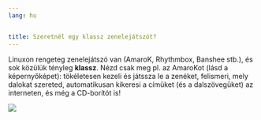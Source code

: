 ```yaml
---
lang: hu


title: Szeretnél egy klassz zenelejátszót?
---
```


Linuxon rengeteg zenelejátszó van (AmaroK, Rhythmbox, Banshee stb.), és sok közülük tényleg <b>klassz</b>. Nézd csak meg pl. az AmaroKot (lásd a képernyőképet): tökéletesen kezeli és játssza le a zenéket, felismeri, mely dalokat szereted, automatikusan kikeresi a címüket (és a dalszövegüket) az interneten, és még a CD-borítót is!

<img src="Images/amarok.png" />




